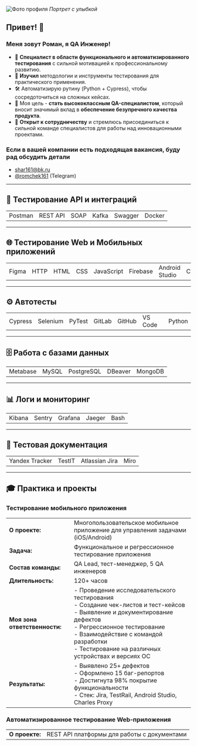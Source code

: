 ![Фото профиля](https://user-gen-media-assets.s3.amazonaws.com/seedream_images/7a96493b-4934-432a-ac8e-31bd7d992769.png)
*Портрет с улыбкой*

## Привет! 👋

### Меня зовут Роман, я QA Инженер!

- 🚀 **Специалист в области функционального и автоматизированного тестирования** с сильной мотивацией к профессиональному развитию.
- 🎒 **Изучил** методологии и инструменты тестирования для практического применения.
- 🛠️ Автоматизирую рутину (Python + Cypress), чтобы сосредоточиться на сложных кейсах.
- 🎯 Моя цель - **стать высококлассным QA-специалистом**, который вносит значимый вклад в **обеспечение безупречного качества продукта**.
- 🤝 **Открыт к сотрудничеству** и стремлюсь присоединиться к сильной команде специалистов для работы над инновационными проектами.

### Если в вашей компании есть подходящая вакансия, буду рад обсудить детали

- shar161@bk.ru
- [@romchek161](tg://resolve?domain=romchek161) (Telegram)

---

## 🧪 Тестирование API и интеграций

| | | | | | |
|--|--|--|--|--|--|
| Postman | REST API | SOAP | Kafka | Swagger | Docker |

---

## 🌐 Тестирование Web и Мобильных приложений

| | | | | | | | | |
|--|--|--|--|--|--|--|--|--|
| Figma | HTTP | HTML | CSS | JavaScript | Firebase | Android Studio | Charles | Burp Suite |

---

## ⚙️ Автотесты

| | | | | | | |
|--|--|--|--|--|--|--|
| Cypress | Selenium | PyTest | GitLab | GitHub | VS Code | Python |

---

## 🗄️ Работа с базами данных

| | | | | |
|--|--|--|--|--|
| Metabase | MySQL | PostgreSQL | DBeaver | MongoDB |

---

## 📊 Логи и мониторинг

| | | | | |
|--|--|--|--|--|
| Kibana | Sentry | Grafana | Jaeger | Bash |

---

## 📝 Тестовая документация

| | | | |
|--|--|--|--|
| Yandex Tracker | TestIT | Atlassian Jira | Miro |

---

## 🎓 Практика и проекты

### Тестирование мобильного приложения

| | |
|--|--|
| **О проекте:** | Многопользовательское мобильное приложение для управления задачами (iOS/Android) |
| **Задача:** | Функциональное и регрессионное тестирование приложения |
| **Состав команды:** | QA Lead, тест-менеджер, 5 QA инженеров |
| **Длительность:** | 120+ часов |
| **Моя зона ответственности:** | - Проведение исследовательского тестирования<br/>- Создание чек-листов и тест-кейсов<br/>- Выявление и документирование дефектов<br/>- Регрессионное тестирование<br/>- Взаимодействие с командой разработки<br/>- Тестирование на различных устройствах и версиях ОС |
| **Результаты:** | - Выявлено 25+ дефектов<br/>- Оформлено 15 баг-репортов<br/>- Достигнута 98% покрытие функциональности<br/>- Стек: Jira, TestRail, Android Studio, Charles Proxy |

### Автоматизированное тестирование Web-приложения

| | |
|--|--|
| **О проекте:** | REST API платформы для работы с документами |
